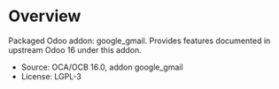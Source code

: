 # Overview

Packaged Odoo addon: google_gmail. Provides features documented in upstream Odoo 16 under this addon.

- Source: OCA/OCB 16.0, addon google_gmail
- License: LGPL-3
